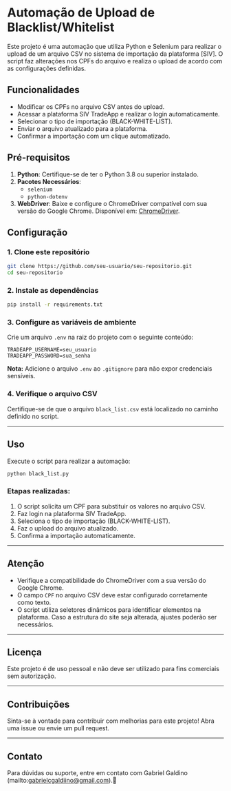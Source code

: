 # Automação de Upload de Blacklist/Whitelist

Este projeto é uma automação que utiliza Python e Selenium para realizar o upload de um arquivo CSV no sistema de importação da plataforma [SIV]. O script faz alterações nos CPFs do arquivo e realiza o upload de acordo com as configurações definidas.

## **Funcionalidades**
- Modificar os CPFs no arquivo CSV antes do upload.
- Acessar a plataforma SIV TradeApp e realizar o login automaticamente.
- Selecionar o tipo de importação (BLACK-WHITE-LIST).
- Enviar o arquivo atualizado para a plataforma.
- Confirmar a importação com um clique automatizado.

## **Pré-requisitos**
1. **Python**: Certifique-se de ter o Python 3.8 ou superior instalado.
2. **Pacotes Necessários**:
   - `selenium`
   - `python-dotenv`
3. **WebDriver**: Baixe e configure o ChromeDriver compatível com sua versão do Google Chrome. Disponível em: [ChromeDriver](https://developer.chrome.com/docs/chromedriver/downloads).

## **Configuração**
### 1. Clone este repositório
```bash
git clone https://github.com/seu-usuario/seu-repositorio.git
cd seu-repositorio
```

### 2. Instale as dependências
```bash
pip install -r requirements.txt
```

### 3. Configure as variáveis de ambiente
Crie um arquivo `.env` na raiz do projeto com o seguinte conteúdo:

```plaintext
TRADEAPP_USERNAME=seu_usuario
TRADEAPP_PASSWORD=sua_senha
```

**Nota:** Adicione o arquivo `.env` ao `.gitignore` para não expor credenciais sensíveis.

### 4. Verifique o arquivo CSV
Certifique-se de que o arquivo `black_list.csv` está localizado no caminho definido no script.

---

## **Uso**
Execute o script para realizar a automação:

```bash
python black_list.py
```

### Etapas realizadas:
1. O script solicita um CPF para substituir os valores no arquivo CSV.
2. Faz login na plataforma SIV TradeApp.
3. Seleciona o tipo de importação (BLACK-WHITE-LIST).
4. Faz o upload do arquivo atualizado.
5. Confirma a importação automaticamente.

---

## **Atenção**
- Verifique a compatibilidade do ChromeDriver com a sua versão do Google Chrome.
- O campo `CPF` no arquivo CSV deve estar configurado corretamente como texto.
- O script utiliza seletores dinâmicos para identificar elementos na plataforma. Caso a estrutura do site seja alterada, ajustes poderão ser necessários.

---

## **Licença**
Este projeto é de uso pessoal e não deve ser utilizado para fins comerciais sem autorização.

---

## **Contribuições**
Sinta-se à vontade para contribuir com melhorias para este projeto! Abra uma issue ou envie um pull request.

---

## **Contato**
Para dúvidas ou suporte, entre em contato com Gabriel Galdino (mailto:gabrielcgaldiino@gmail.com).🚀
```
